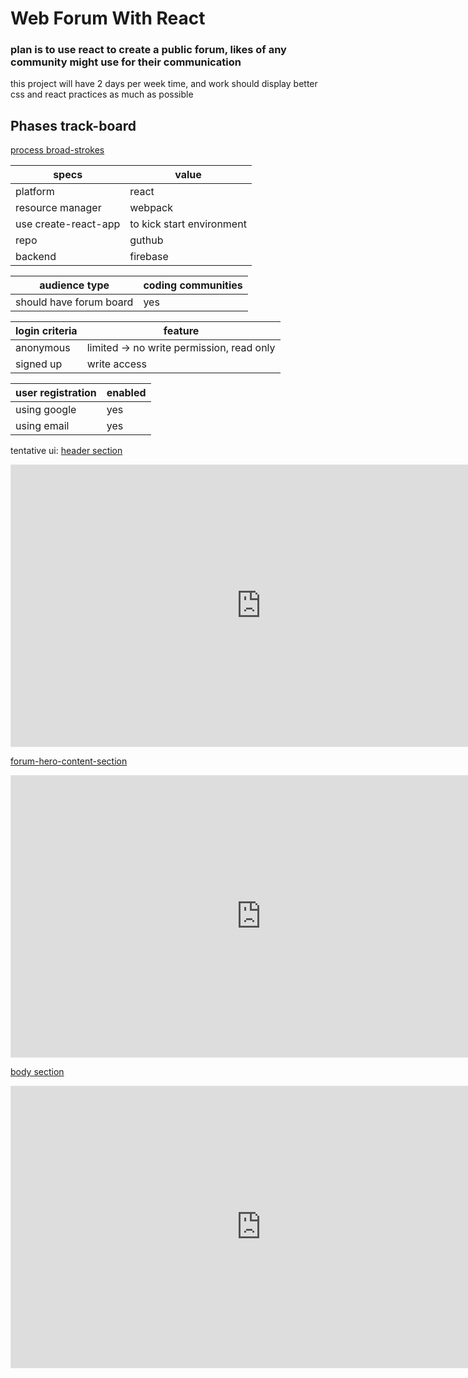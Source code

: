 # Web Forum With React

### plan is to use react to create a public forum, likes of any community might use for their communication
this project will have 2 days per week time, and work should display better css and react practices as much as possible

## Phases track-board

[process broad-strokes](https://www.notion.so/7125c0402a314d98a6a70d29ab35e19e)

| specs | value |
| --- | --- |
| platform | react |
| resource manager | webpack |
| use create-react-app | to kick start environment |
| repo | guthub |
| backend | firebase |

| audience type | coding communities |
| --- | --- |
| should have forum board | yes |

| login criteria | feature |
| --- | --- |
| anonymous | limited → no write permission, read only |
| signed up | write access |

| user registration | enabled |
| --- | --- |
| using google | yes |
| using email | yes |

tentative ui:
[header section](https://www.figma.com/file/Td4LtIy2o2rjGO68QuI4C6/?node-id=0%3A1)
<iframe style="border: 1px solid rgba(0, 0, 0, 0.1);" width="800" height="450" src="https://www.figma.com/embed?embed_host=share&url=https%3A%2F%2Fwww.figma.com%2Ffile%2FTd4LtIy2o2rjGO68QuI4C6%2Fforum-ui%3Fnode-id%3D0%253A1" allowfullscreen></iframe>

[forum-hero-content-section](https://www.figma.com/file/Td4LtIy2o2rjGO68QuI4C6/?node-id=6%3A2)
<iframe style="border: 1px solid rgba(0, 0, 0, 0.1);" width="800" height="450" src="https://www.figma.com/embed?embed_host=share&url=https%3A%2F%2Fwww.figma.com%2Ffile%2FTd4LtIy2o2rjGO68QuI4C6%2Fforum-ui%3Fnode-id%3D6%253A2" allowfullscreen></iframe>

[body section](https://www.figma.com/file/Td4LtIy2o2rjGO68QuI4C6/?node-id=9%3A9)
<iframe style="border: 1px solid rgba(0, 0, 0, 0.1);" width="800" height="450" src="https://www.figma.com/embed?embed_host=share&url=https%3A%2F%2Fwww.figma.com%2Ffile%2FTd4LtIy2o2rjGO68QuI4C6%2Fforum-ui%3Fnode-id%3D9%253A9" allowfullscreen></iframe>